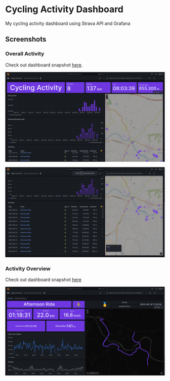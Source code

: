 # Cycling Activity Dashboard
My cycling activity dashboard using Strava API and Grafana

## Screenshots

### Overall Activity 

Check out dashboard snapshot [here](https://server.pratikkale.in/grafana/dashboard/snapshot/DFZsE9uTXzbN5yXKXo7DfWH3dQKYjsWn?orgId=0).

![Overall](/img/overall1.png)

![Overall](/img/overall2.png)

### Activity Overview
Check out dashboard snapshot [here](https://server.pratikkale.in/grafana/dashboard/snapshot/3Nc8xjLcazO26LR7tcrOpJNHUyTgu9Os?orgId=0)

![Activity Overview](/img/activity.png)